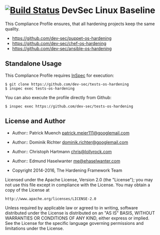 [![Build Status](https://travis-ci.org/juju4/tests-os-hardening.svg?branch=master)](https://travis-ci.org/juju4/tests-os-hardening)
DevSec Linux Baseline
=====================

This Compliance Profile ensures, that all hardening projects keep the same quality.

- https://github.com/dev-sec/puppet-os-hardening
- https://github.com/dev-sec/chef-os-hardening
- https://github.com/dev-sec/ansible-os-hardening

## Standalone Usage

This Compliance Profile requires [InSpec](https://github.com/chef/inspec) for execution:

```
$ git clone https://github.com/dev-sec/tests-os-hardening
$ inspec exec tests-os-hardening
```

You can also execute the profile directly from Github:

```
$ inspec exec https://github.com/dev-sec/tests-os-hardening
```

## License and Author

* Author:: Patrick Muench <patrick.meier111@googlemail.com>
* Author:: Dominik Richter <dominik.richter@googlemail.com>
* Author:: Christoph Hartmann <chris@lollyrock.com>
* Author:: Edmund Haselwanter <me@ehaselwanter.com>

* Copyright 2014-2016, The Hardening Framework Team

Licensed under the Apache License, Version 2.0 (the "License");
you may not use this file except in compliance with the License.
You may obtain a copy of the License at

    http://www.apache.org/licenses/LICENSE-2.0

Unless required by applicable law or agreed to in writing, software
distributed under the License is distributed on an "AS IS" BASIS,
WITHOUT WARRANTIES OR CONDITIONS OF ANY KIND, either express or implied.
See the License for the specific language governing permissions and
limitations under the License.

